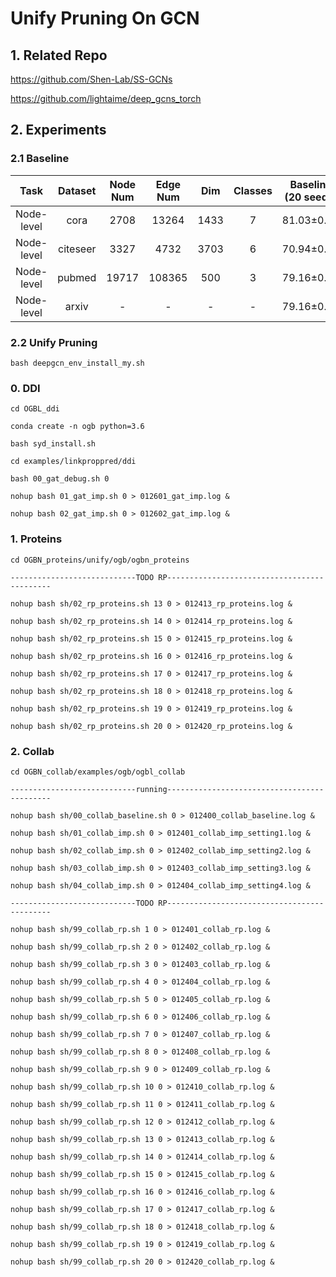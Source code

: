 # Unify Pruning On GCN
## 1. Related Repo

https://github.com/Shen-Lab/SS-GCNs

https://github.com/lightaime/deep_gcns_torch

## 2. Experiments

### 2.1 Baseline

| Task | Dataset | Node Num | Edge Num | Dim | Classes | Baseline (20 seeds) | Avg Epoch |
| :---:| :---: | :---: | :---: | :---: |:---: |:---: |:---: |
| Node-level | cora    | 2708 |  13264  | 1433 | 7 | 81.03±0.64 | 236.10 |
| Node-level | citeseer| 3327 |  4732   | 3703 | 6 | 70.94±0.77 | 236.95 |
| Node-level | pubmed  |19717 | 108365  | 500  | 3 | 79.16±0.19 | 152.15 |
| Node-level | arxiv   | -    | -   | -   | -  | 79.16±0.19 | 152.15 |


### 2.2 Unify Pruning

`bash deepgcn_env_install_my.sh`

### 0. DDI

`cd OGBL_ddi`

`conda create -n ogb python=3.6`

`bash syd_install.sh`

`cd examples/linkproppred/ddi`

`bash 00_gat_debug.sh 0`

`nohup bash 01_gat_imp.sh 0 > 012601_gat_imp.log &`

`nohup bash 02_gat_imp.sh 0 > 012602_gat_imp.log &`



### 1. Proteins


`cd OGBN_proteins/unify/ogb/ogbn_proteins`

`----------------------------TODO RP--------------------------------------------`


`nohup bash sh/02_rp_proteins.sh 13 0 > 012413_rp_proteins.log &`

`nohup bash sh/02_rp_proteins.sh 14 0 > 012414_rp_proteins.log &`

`nohup bash sh/02_rp_proteins.sh 15 0 > 012415_rp_proteins.log &`

`nohup bash sh/02_rp_proteins.sh 16 0 > 012416_rp_proteins.log &`

`nohup bash sh/02_rp_proteins.sh 17 0 > 012417_rp_proteins.log &`

`nohup bash sh/02_rp_proteins.sh 18 0 > 012418_rp_proteins.log &`

`nohup bash sh/02_rp_proteins.sh 19 0 > 012419_rp_proteins.log &`

`nohup bash sh/02_rp_proteins.sh 20 0 > 012420_rp_proteins.log &`


### 2. Collab

`cd OGBN_collab/examples/ogb/ogbl_collab`

`----------------------------running--------------------------------------------`

`nohup bash sh/00_collab_baseline.sh 0 > 012400_collab_baseline.log &`

`nohup bash sh/01_collab_imp.sh 0 > 012401_collab_imp_setting1.log &`

`nohup bash sh/02_collab_imp.sh 0 > 012402_collab_imp_setting2.log &`

`nohup bash sh/03_collab_imp.sh 0 > 012403_collab_imp_setting3.log &`

`nohup bash sh/04_collab_imp.sh 0 > 012404_collab_imp_setting4.log &`

`----------------------------TODO RP--------------------------------------------`

`nohup bash sh/99_collab_rp.sh 1 0 > 012401_collab_rp.log &`

`nohup bash sh/99_collab_rp.sh 2 0 > 012402_collab_rp.log &`

`nohup bash sh/99_collab_rp.sh 3 0 > 012403_collab_rp.log &`

`nohup bash sh/99_collab_rp.sh 4 0 > 012404_collab_rp.log &`

`nohup bash sh/99_collab_rp.sh 5 0 > 012405_collab_rp.log &`

`nohup bash sh/99_collab_rp.sh 6 0 > 012406_collab_rp.log &`

`nohup bash sh/99_collab_rp.sh 7 0 > 012407_collab_rp.log &`

`nohup bash sh/99_collab_rp.sh 8 0 > 012408_collab_rp.log &`

`nohup bash sh/99_collab_rp.sh 9 0 > 012409_collab_rp.log &`

`nohup bash sh/99_collab_rp.sh 10 0 > 012410_collab_rp.log &`

`nohup bash sh/99_collab_rp.sh 11 0 > 012411_collab_rp.log &`

`nohup bash sh/99_collab_rp.sh 12 0 > 012412_collab_rp.log &`

`nohup bash sh/99_collab_rp.sh 13 0 > 012413_collab_rp.log &`

`nohup bash sh/99_collab_rp.sh 14 0 > 012414_collab_rp.log &`

`nohup bash sh/99_collab_rp.sh 15 0 > 012415_collab_rp.log &`

`nohup bash sh/99_collab_rp.sh 16 0 > 012416_collab_rp.log &`

`nohup bash sh/99_collab_rp.sh 17 0 > 012417_collab_rp.log &`

`nohup bash sh/99_collab_rp.sh 18 0 > 012418_collab_rp.log &`

`nohup bash sh/99_collab_rp.sh 19 0 > 012419_collab_rp.log &`

`nohup bash sh/99_collab_rp.sh 20 0 > 012420_collab_rp.log &`